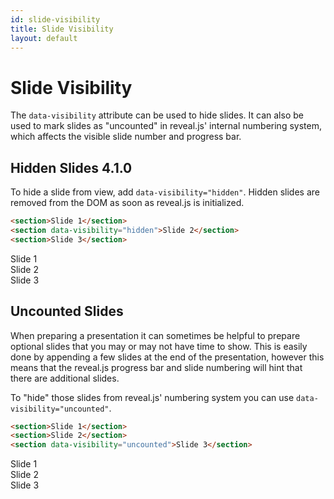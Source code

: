 ```yaml
---
id: slide-visibility
title: Slide Visibility
layout: default
---
```


# Slide Visibility
The `data-visibility` attribute can be used to hide slides. It can also be used to mark slides as "uncounted" in reveal.js' internal numbering system, which affects the visible slide number and progress bar.

## Hidden Slides <span class="r-version-badge new">4.1.0</span>

To hide a slide from view, add `data-visibility="hidden"`. Hidden slides are removed from the DOM as soon as reveal.js is initialized.

```html
<section>Slide 1</section>
<section data-visibility="hidden">Slide 2</section>
<section>Slide 3</section>
```
<div class="reveal reveal-example" data-config='{"slideNumber": "c/t"}'>
  <div class="slides">
    <section>Slide 1</section>
    <section data-visibility="hidden">Slide 2</section>
    <section>Slide 3</section>
  </div>
</div>

## Uncounted Slides

When preparing a presentation it can sometimes be helpful to prepare optional slides that you may or may not have time to show. This is easily done by appending a few slides at the end of the presentation, however this means that the reveal.js progress bar and slide numbering will hint that there are additional slides.

To "hide" those slides from reveal.js' numbering system you can use `data-visibility="uncounted"`.

```html
<section>Slide 1</section>
<section>Slide 2</section>
<section data-visibility="uncounted">Slide 3</section>
```
<div class="reveal reveal-example" data-config='{"slideNumber": "c/t", "progress": true}'>
  <div class="slides">
    <section>Slide 1</section>
    <section>Slide 2</section>
    <section data-visibility="uncounted">Slide 3</section>
  </div>
</div>

